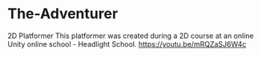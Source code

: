 # The-Adventurer
2D Platformer
This platformer was created during a 2D course at an online Unity online school - Headlight School.
https://youtu.be/mRQZaSJ6W4c
